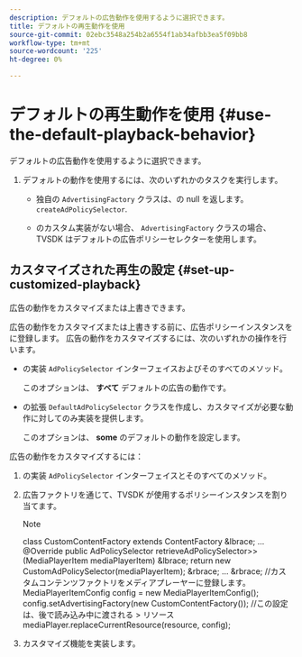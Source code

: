 ```yaml
---
description: デフォルトの広告動作を使用するように選択できます。
title: デフォルトの再生動作を使用
source-git-commit: 02ebc3548a254b2a6554f1ab34afbb3ea5f09bb8
workflow-type: tm+mt
source-wordcount: '225'
ht-degree: 0%

---
```


# デフォルトの再生動作を使用 {#use-the-default-playback-behavior}

デフォルトの広告動作を使用するように選択できます。

1. デフォルトの動作を使用するには、次のいずれかのタスクを実行します。

   * 独自の `AdvertisingFactory` クラスは、の null を返します。 `createAdPolicySelector`.

   * のカスタム実装がない場合、 `AdvertisingFactory` クラスの場合、 TVSDK はデフォルトの広告ポリシーセレクターを使用します。

## カスタマイズされた再生の設定 {#set-up-customized-playback}

広告の動作をカスタマイズまたは上書きできます。

広告の動作をカスタマイズまたは上書きする前に、広告ポリシーインスタンスをに登録します。
広告の動作をカスタマイズするには、次のいずれかの操作を行います。

* の実装 `AdPolicySelector` インターフェイスおよびそのすべてのメソッド。

  このオプションは、 **すべて** デフォルトの広告の動作です。

* の拡張 `DefaultAdPolicySelector` クラスを作成し、カスタマイズが必要な動作に対してのみ実装を提供します。

  このオプションは、 **some** のデフォルトの動作を設定します。

広告の動作をカスタマイズするには：

1. の実装 `AdPolicySelector` インターフェイスとそのすべてのメソッド。
1. 広告ファクトリを通じて、TVSDK が使用するポリシーインスタンスを割り当てます。

   >[!NOTE]
   >
   >class CustomContentFactory extends ContentFactory &amp;lbrace;
   >...
   >@Override
   >public AdPolicySelector retrieveAdPolicySelector>>(MediaPlayerItem mediaPlayerItem) &amp;lbrace;
   >return new CustomAdPolicySelector(mediaPlayerItem);
   >&amp;rbrace;
   >...
   >&amp;rbrace;
   >//カスタムコンテンツファクトリをメディアプレーヤーに登録します。
   >MediaPlayerItemConfig config = new MediaPlayerItemConfig();
   >config.setAdvertisingFactory(new CustomContentFactory());
   >//この設定は、後で読み込み中に渡される > リソース
   >mediaPlayer.replaceCurrentResource(resource, config);

1. カスタマイズ機能を実装します。
